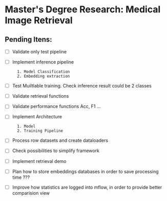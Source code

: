 # Master's Degree Research: Medical Image Retrieval

## Pending Itens:


- [ ] Validate only test pipeline
- [ ] Implement inference pipeline

        1. Model Classification
        2. Embedding extraction

- [ ] Test Muiltlable training. Check inference result could be 2 classes
- [ ] Validate retrieval functions
- [ ] Validate performance functions Acc, F1 ...
- [ ] Implement Architecture 

        1. Model
        2. Training Pipeline
        
- [ ] Process row datasets and create dataloaders
- [ ] Check possibilities to simplify framework
- [ ] Implement retrieval demo
- [ ] Plan how to store embeddings databases in order to save processing time ???
- [ ] Improve how statistics are logged into mflow, in order to provide better comparision view

